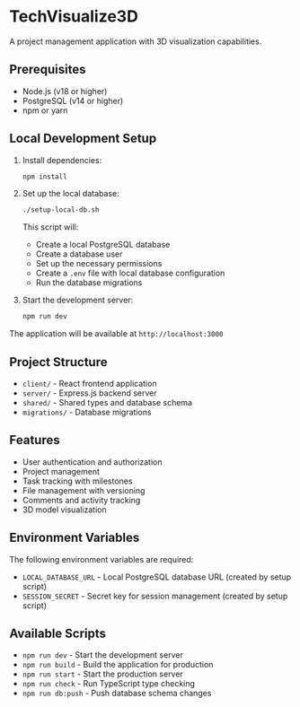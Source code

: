 # TechVisualize3D

A project management application with 3D visualization capabilities.

## Prerequisites

- Node.js (v18 or higher)
- PostgreSQL (v14 or higher)
- npm or yarn

## Local Development Setup

1. Install dependencies:
   ```bash
   npm install
   ```

2. Set up the local database:
   ```bash
   ./setup-local-db.sh
   ```
   This script will:
   - Create a local PostgreSQL database
   - Create a database user
   - Set up the necessary permissions
   - Create a `.env` file with local database configuration
   - Run the database migrations

3. Start the development server:
   ```bash
   npm run dev
   ```

The application will be available at `http://localhost:3000`

## Project Structure

- `client/` - React frontend application
- `server/` - Express.js backend server
- `shared/` - Shared types and database schema
- `migrations/` - Database migrations

## Features

- User authentication and authorization
- Project management
- Task tracking with milestones
- File management with versioning
- Comments and activity tracking
- 3D model visualization

## Environment Variables

The following environment variables are required:

- `LOCAL_DATABASE_URL` - Local PostgreSQL database URL (created by setup script)
- `SESSION_SECRET` - Secret key for session management (created by setup script)

## Available Scripts

- `npm run dev` - Start the development server
- `npm run build` - Build the application for production
- `npm run start` - Start the production server
- `npm run check` - Run TypeScript type checking
- `npm run db:push` - Push database schema changes 